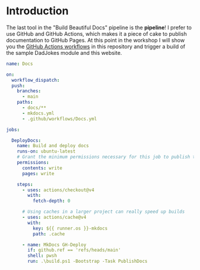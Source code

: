 # Introduction

The last tool in the "Build Beautiful Docs" pipeline is the __pipeline__! I prefer to use GitHub and GitHub Actions,
which makes it a piece of cake to publish documentation to GitHub Pages. At this point in the workshop I will show you
the [GitHub Actions workflows](https://github.com/joshooaj/docs-workshop/actions) in this repository and trigger a
build of the sample DadJokes module and this website.

``` yaml title=".github/workflows/Docs.yml"
name: Docs

on:
  workflow_dispatch:
  push:
    branches:
      - main
    paths:
      - docs/**
      - mkdocs.yml
      - .github/workflows/Docs.yml

jobs:

  DeployDocs:
    name: Build and deploy docs
    runs-on: ubuntu-latest
    # Grant the minimum permissions necessary for this job to publish to GitHub Pages
    permissions:
      contents: write
      pages: write

    steps:
      - uses: actions/checkout@v4
        with:
          fetch-depth: 0

      # Using caches in a larger project can really speed up builds
      - uses: actions/cache@v4
        with:
          key: ${{ runner.os }}-mkdocs
          path: .cache

      - name: MkDocs GH-Deploy
        if: github.ref == 'refs/heads/main'
        shell: pwsh
        run: .\build.ps1 -Bootstrap -Task PublishDocs

```
